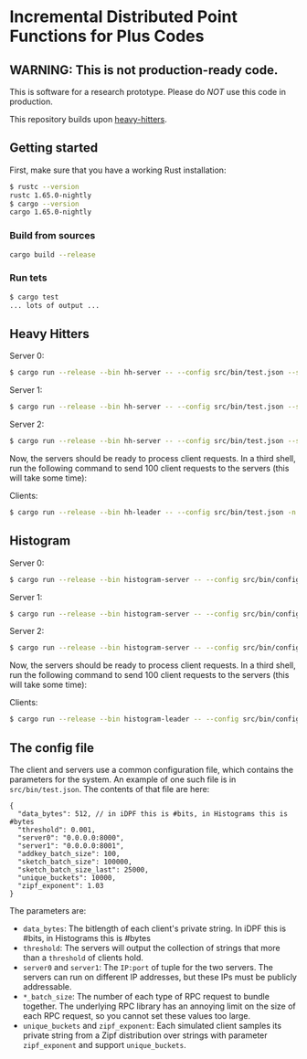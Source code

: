# Incremental Distributed Point Functions for Plus Codes
## WARNING: This is not production-ready code.

This is software for a research prototype. Please
do *NOT* use this code in production.

This repository builds upon [heavy-hitters](https://github.com/henrycg/heavyhitters).

## Getting started
First, make sure that you have a working Rust installation:

```bash
$ rustc --version   
rustc 1.65.0-nightly
$ cargo --version
cargo 1.65.0-nightly
```

### Build from sources
```bash
cargo build --release
```

### Run tets
```bash
$ cargo test
... lots of output ...
```

## Heavy Hitters

Server 0:
```bash
$ cargo run --release --bin hh-server -- --config src/bin/test.json --server_id 0
```

Server 1:
```bash
$ cargo run --release --bin hh-server -- --config src/bin/test.json --server_id 1
```

Server 2:
```bash
$ cargo run --release --bin hh-server -- --config src/bin/test.json --server_id 2
```

Now, the servers should be ready to process client requests. In a third shell, run the following command to send 100 client requests to the servers (this will take some time):

Clients:
```bash
$ cargo run --release --bin hh-leader -- --config src/bin/test.json -n 100
```

## Histogram

Server 0:
```bash
$ cargo run --release --bin histogram-server -- --config src/bin/config.json --server_id 0
```

Server 1:
```bash
$ cargo run --release --bin histogram-server -- --config src/bin/config.json --server_id 1
```

Server 2:
```bash
$ cargo run --release --bin histogram-server -- --config src/bin/config.json --server_id 2
```

Now, the servers should be ready to process client requests. In a third shell, run the following command to send 100 client requests to the servers (this will take some time):

Clients:
```bash
$ cargo run --release --bin histogram-leader -- --config src/bin/config.json -n 100
```


## The config file

The client and servers use a common configuration file, which contains the parameters for the system. An example of one such file is in `src/bin/test.json`. The contents of that file are here:

```
{
  "data_bytes": 512, // in iDPF this is #bits, in Histograms this is #bytes
  "threshold": 0.001,
  "server0": "0.0.0.0:8000",
  "server1": "0.0.0.0:8001",
  "addkey_batch_size": 100,
  "sketch_batch_size": 100000,
  "sketch_batch_size_last": 25000,
  "unique_buckets": 10000,
  "zipf_exponent": 1.03
}
```

The parameters are:

* `data_bytes`: The bitlength of each client's private string. In iDPF this is #bits, in Histograms this is #bytes
* `threshold`: The servers will output the collection of strings that more than a `threshold` of clients hold.
* `server0` and `server1`: The `IP:port` of tuple for the two servers. The servers can run on different IP addresses, but these IPs must be publicly addressable.
* `*_batch_size`: The number of each type of RPC request to bundle together. The underlying RPC library has an annoying limit on the size of each RPC request, so you cannot set these values too large.
* `unique_buckets` and `zipf_exponent`: Each simulated client samples its private string from a Zipf distribution over strings with parameter `zipf_exponent` and support `unique_buckets`.
